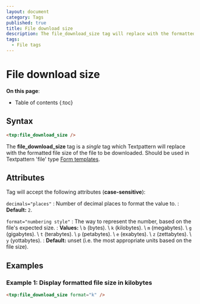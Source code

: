 ```yaml
---
layout: document
category: Tags
published: true
title: File download size
description: The file_download_size tag will replace with the formatted file size of the file to be downloaded.
tags:
  - File tags
---
```


# File download size

**On this page**:

* Table of contents
{:toc}

## Syntax

~~~ html
<txp:file_download_size />
~~~

The **file_download_size** tag is a *single* tag which Textpattern will replace with the formatted file size of the file to be downloaded. Should be used in Textpattern 'file' type [Form templates](/themes/form-templates-explained).

## Attributes

Tag will accept the following attributes (**case-sensitive**):

`decimals="places"`
: Number of decimal places to format the value to.
: **Default:** `2`.

`format="numbering style"`
: The way to represent the number, based on the file's expected size.
: **Values:** \\
`b` (bytes). \\
`k` (kilobytes). \\
`m` (megabytes). \\
`g` (gigabytes). \\
`t` (terabytes). \\
`p` (petabytes). \\
`e` (exabytes). \\
`z` (zettabytes). \\
`y` (yottabytes).
: **Default:** unset (i.e. the most appropriate units based on the file size).

## Examples

### Example 1: Display formatted file size in kilobytes

~~~ html
<txp:file_download_size format="k" />
~~~
